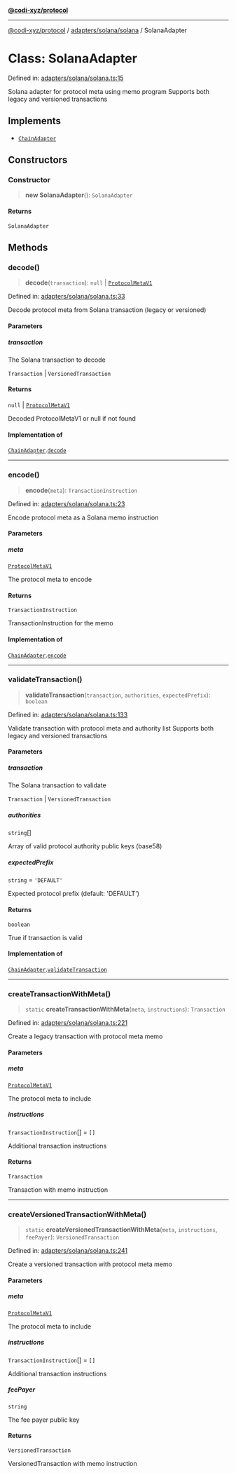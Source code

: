 [**@codi-xyz/protocol**](../../../../README.md)

***

[@codi-xyz/protocol](../../../../modules.md) / [adapters/solana/solana](../README.md) / SolanaAdapter

# Class: SolanaAdapter

Defined in: [adapters/solana/solana.ts:15](https://github.com/codi-xyz/protocol/blob/002e813eac9470bcfdb2a1790ddea7c341cb39dd/src/adapters/solana/solana.ts#L15)

Solana adapter for protocol meta using memo program
Supports both legacy and versioned transactions

## Implements

- [`ChainAdapter`](../../../../meta/interfaces/ChainAdapter.md)

## Constructors

### Constructor

> **new SolanaAdapter**(): `SolanaAdapter`

#### Returns

`SolanaAdapter`

## Methods

### decode()

> **decode**(`transaction`): `null` \| [`ProtocolMetaV1`](../../../../meta/interfaces/ProtocolMetaV1.md)

Defined in: [adapters/solana/solana.ts:33](https://github.com/codi-xyz/protocol/blob/002e813eac9470bcfdb2a1790ddea7c341cb39dd/src/adapters/solana/solana.ts#L33)

Decode protocol meta from Solana transaction (legacy or versioned)

#### Parameters

##### transaction

The Solana transaction to decode

`Transaction` | `VersionedTransaction`

#### Returns

`null` \| [`ProtocolMetaV1`](../../../../meta/interfaces/ProtocolMetaV1.md)

Decoded ProtocolMetaV1 or null if not found

#### Implementation of

[`ChainAdapter`](../../../../meta/interfaces/ChainAdapter.md).[`decode`](../../../../meta/interfaces/ChainAdapter.md#decode)

***

### encode()

> **encode**(`meta`): `TransactionInstruction`

Defined in: [adapters/solana/solana.ts:23](https://github.com/codi-xyz/protocol/blob/002e813eac9470bcfdb2a1790ddea7c341cb39dd/src/adapters/solana/solana.ts#L23)

Encode protocol meta as a Solana memo instruction

#### Parameters

##### meta

[`ProtocolMetaV1`](../../../../meta/interfaces/ProtocolMetaV1.md)

The protocol meta to encode

#### Returns

`TransactionInstruction`

TransactionInstruction for the memo

#### Implementation of

[`ChainAdapter`](../../../../meta/interfaces/ChainAdapter.md).[`encode`](../../../../meta/interfaces/ChainAdapter.md#encode)

***

### validateTransaction()

> **validateTransaction**(`transaction`, `authorities`, `expectedPrefix`): `boolean`

Defined in: [adapters/solana/solana.ts:133](https://github.com/codi-xyz/protocol/blob/002e813eac9470bcfdb2a1790ddea7c341cb39dd/src/adapters/solana/solana.ts#L133)

Validate transaction with protocol meta and authority list
Supports both legacy and versioned transactions

#### Parameters

##### transaction

The Solana transaction to validate

`Transaction` | `VersionedTransaction`

##### authorities

`string`[]

Array of valid protocol authority public keys (base58)

##### expectedPrefix

`string` = `'DEFAULT'`

Expected protocol prefix (default: 'DEFAULT')

#### Returns

`boolean`

True if transaction is valid

#### Implementation of

[`ChainAdapter`](../../../../meta/interfaces/ChainAdapter.md).[`validateTransaction`](../../../../meta/interfaces/ChainAdapter.md#validatetransaction)

***

### createTransactionWithMeta()

> `static` **createTransactionWithMeta**(`meta`, `instructions`): `Transaction`

Defined in: [adapters/solana/solana.ts:221](https://github.com/codi-xyz/protocol/blob/002e813eac9470bcfdb2a1790ddea7c341cb39dd/src/adapters/solana/solana.ts#L221)

Create a legacy transaction with protocol meta memo

#### Parameters

##### meta

[`ProtocolMetaV1`](../../../../meta/interfaces/ProtocolMetaV1.md)

The protocol meta to include

##### instructions

`TransactionInstruction`[] = `[]`

Additional transaction instructions

#### Returns

`Transaction`

Transaction with memo instruction

***

### createVersionedTransactionWithMeta()

> `static` **createVersionedTransactionWithMeta**(`meta`, `instructions`, `feePayer`): `VersionedTransaction`

Defined in: [adapters/solana/solana.ts:241](https://github.com/codi-xyz/protocol/blob/002e813eac9470bcfdb2a1790ddea7c341cb39dd/src/adapters/solana/solana.ts#L241)

Create a versioned transaction with protocol meta memo

#### Parameters

##### meta

[`ProtocolMetaV1`](../../../../meta/interfaces/ProtocolMetaV1.md)

The protocol meta to include

##### instructions

`TransactionInstruction`[] = `[]`

Additional transaction instructions

##### feePayer

`string`

The fee payer public key

#### Returns

`VersionedTransaction`

VersionedTransaction with memo instruction
